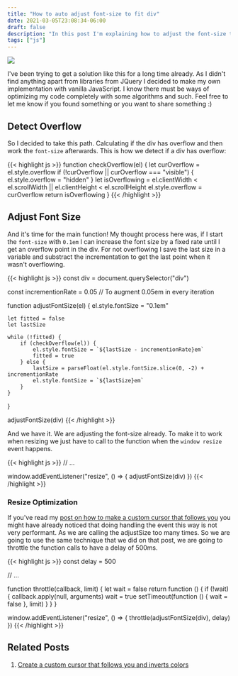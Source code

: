 ```yaml
---
title: "How to auto adjust font-size to fit div"
date: 2021-03-05T23:08:34-06:00
draft: false
description: "In this post I'm explaining how to adjust the font-size to fit a div with JavaScript"
tags: ["js"]
---
```


![](https://i.imgur.com/0UcZiV3.gif)

I've been trying to get a solution like this for a long time already. As I didn't find anything apart from libraries from JQuery I decided to make my own implementation with vanilla JavaScript. I know there must be ways of optimizing my code completely with some algorithms and such. Feel free to let me know if you found something or you want to share something :)

## Detect Overflow

So I decided to take this path. Calculating if the div has overflow and then work the `font-size` afterwards. This is how we detect if a div has overflow:

{{< highlight js >}}
function checkOverflow(el) {
let curOverflow = el.style.overflow
if (!curOverflow || curOverflow === "visible") {
el.style.overflow = "hidden"
}
let isOverflowing = el.clientWidth < el.scrollWidth || el.clientHeight < el.scrollHeight
el.style.overflow = curOverflow
return isOverflowing
}
{{< /highlight >}}

## Adjust Font Size

And it's time for the main function! My thought process here was, if I start the `font-size` with `0.1em` I can increase the font size by a fixed rate until I get an overflow point in the div. For not overflowing I save the last size in a variable and substract the incrementation to get the last point when it wasn't overflowing.

{{< highlight js >}}
const div = document.querySelector("div")

const incrementionRate = 0.05 // To augment 0.05em in every iteration

function adjustFontSize(el) {
el.style.fontSize = "0.1em"

    let fitted = false
    let lastSize

    while (!fitted) {
        if (checkOverflow(el)) {
            el.style.fontSize = `${lastSize - incrementionRate}em`
            fitted = true
        } else {
            lastSize = parseFloat(el.style.fontSize.slice(0, -2) + incrementionRate
            el.style.fontSize = `${lastSize}em`
        }
    }

}

adjustFontSize(div)
{{< /highlight >}}

And we have it. We are adjusting the font-size already. To make it to work when resizing we just have to call to the function when the `window resize` event happens.

{{< highlight js >}}
// ...

window.addEventListener("resize", () => {
adjustFontSize(div)
})
{{< /highlight >}}

### Resize Optimization

If you've read my [post on how to make a custom cursor that follows you](https://gabriellazcano.com/blog/create-a-custom-cursor-that-follows-you-and-inverts-colors) you might have already noticed that doing handling the event this way is not very performant. As we are calling the adjustSize too many times. So we are going to use the same technique that we did on that post, we are going to throttle the function calls to have a delay of 500ms.

{{< highlight js >}}
const delay = 500

// ...

function throttle(callback, limit) {
let wait = false
return function () {
if (!wait) {
callback.apply(null, arguments)
wait = true
setTimeout(function () {
wait = false
}, limit)
}
}
}

window.addEventListener("resize", () => {
throttle(adjustFontSize(div), delay)
})
{{< /highlight >}}

## Related Posts

1. [Create a custom cursor that follows you and inverts colors](https://gabriellazcano.com/blog/create-a-custom-cursor-that-follows-you-and-inverts-colors)
